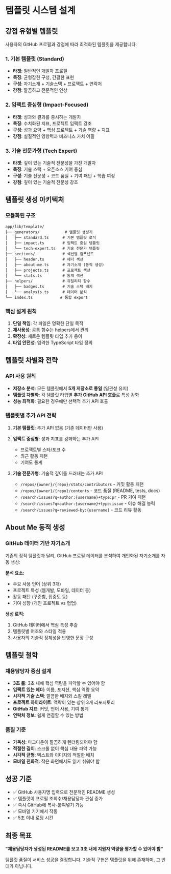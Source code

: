 # 템플릿 시스템 설계

## 강점 유형별 템플릿

사용자의 GitHub 프로필과 강점에 따라 최적화된 템플릿을 제공합니다:

### 1. 기본 템플릿 (Standard)
- **타겟**: 일반적인 개발자 프로필
- **특징**: 균형잡힌 구성, 간결한 표현
- **구성**: 자기소개 + 기술스택 + 프로젝트 + 연락처
- **강점**: 깔끔하고 전문적인 인상

### 2. 임팩트 중심형 (Impact-Focused)
- **타겟**: 성과와 결과를 중시하는 개발자
- **특징**: 수치화된 지표, 프로젝트 임팩트 강조
- **구성**: 성과 요약 + 핵심 프로젝트 + 기술 역량 + 지표
- **강점**: 실질적인 영향력과 비즈니스 가치 어필

### 3. 기술 전문가형 (Tech Expert)
- **타겟**: 깊이 있는 기술적 전문성을 가진 개발자
- **특징**: 기술 스택 + 오픈소스 기여 중심
- **구성**: 기술 전문성 + 코드 품질 + 기여 패턴 + 학습 여정
- **강점**: 깊이 있는 기술적 전문성 강조

## 템플릿 생성 아키텍처

### 모듈화된 구조

```
app/lib/template/
├── generators/           # 템플릿 생성기
│   ├── standard.ts      # 기본 템플릿 로직
│   ├── impact.ts        # 임팩트 중심 템플릿
│   └── tech-expert.ts   # 기술 전문가 템플릿
├── sections/            # 섹션별 컴포넌트
│   ├── header.ts        # 헤더 섹션
│   ├── about-me.ts      # 자기소개 (동적 생성)
│   ├── projects.ts      # 프로젝트 섹션
│   └── stats.ts         # 통계 섹션
├── helpers/             # 유틸리티 함수
│   ├── badges.ts        # 기술 스택 배지
│   └── analysis.ts      # 데이터 분석
└── index.ts            # 통합 export
```

### 핵심 설계 원칙

1. **단일 책임**: 각 파일은 명확한 단일 목적
2. **재사용성**: 공통 함수는 helpers에서 관리
3. **확장성**: 새로운 템플릿 타입 추가 용이
4. **타입 안전성**: 엄격한 TypeScript 타입 정의

## 템플릿 차별화 전략

### API 사용 원칙

- **저장소 분석**: 모든 템플릿에서 **5개 저장소로 통일** (일관성 유지)
- **템플릿 차별화**: 각 템플릿 타입별 **추가 GitHub API 호출**로 특성 강화
- **성능 최적화**: 필요한 경우에만 선택적 추가 API 호출

### 템플릿별 추가 API 전략

1. **기본 템플릿**: 추가 API 없음 (기존 데이터만 사용)

2. **임팩트 중심형**: 성과 지표를 강화하는 추가 API
   - 프로젝트별 스타/포크 수
   - 최근 활동 패턴
   - 기여도 통계

3. **기술 전문가형**: 기술적 깊이를 드러내는 추가 API
   - `/repos/{owner}/{repo}/stats/contributors` - 커밋 활동 패턴
   - `/repos/{owner}/{repo}/contents` - 코드 품질 (README, tests, docs)
   - `/search/issues?q=author:{username}+type:pr` - PR 기여 패턴
   - `/search/issues?q=author:{username}+type:issue` - 이슈 해결 능력
   - `/search/issues?q=reviewed-by:{username}` - 코드 리뷰 활동

## About Me 동적 생성

### GitHub 데이터 기반 자기소개

기존의 정적 템플릿과 달리, GitHub 프로필 데이터를 분석하여 개인화된 자기소개를 자동 생성:

**분석 요소:**
- 주요 사용 언어 (상위 3개)
- 프로젝트 특성 (웹개발, 모바일, 데이터 등)
- 활동 패턴 (꾸준함, 집중도 등)
- 기여 성향 (개인 프로젝트 vs 협업)

**생성 로직:**
1. GitHub 데이터에서 핵심 특성 추출
2. 템플릿별 어조와 스타일 적용
3. 사용자의 기술적 정체성을 반영한 문장 구성

## 템플릿 철학

### 채용담당자 중심 설계

- **3초 룰**: 3초 내에 핵심 역량을 파악할 수 있어야 함
- **임팩트 있는 헤더**: 이름, 포지션, 핵심 역량 요약
- **시각적 기술 스택**: 깔끔한 배지와 스킬 레벨
- **프로젝트 하이라이트**: 맥락이 있는 상위 3개 리포지토리
- **GitHub 지표**: 커밋, 언어 사용, 기여 통계
- **연락처 정보**: 쉽게 연결할 수 있는 방법

### 품질 기준

- **가독성**: 마크다운이 깔끔하게 렌더링되어야 함
- **적절한 길이**: 스크롤 없이 핵심 내용 파악 가능
- **시각적 균형**: 텍스트와 이미지의 적절한 배치
- **모바일 친화적**: 작은 화면에서도 읽기 쉬워야 함

## 성공 기준

- ✅ GitHub 사용자명 입력으로 전문적인 README 생성
- ✅ 템플릿이 프로필 조회수/채용담당자 관심 증가
- ✅ 즉시 GitHub에 복사-붙여넣기 가능
- ✅ 모바일 기기에서 작동
- ✅ 5초 이내 로딩 시간

## 최종 목표

**"채용담당자가 생성된 README를 보고 3초 내에 지원자 역량을 평가할 수 있어야 함"**

템플릿 품질이 서비스 성공을 결정합니다. 기술적 구현은 템플릿을 위해 존재하며, 그 반대가 아닙니다.